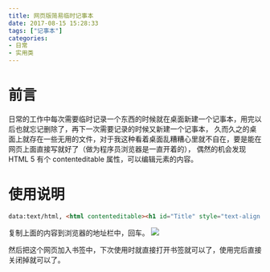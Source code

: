 ```yaml
---
title: 网页版简易临时记事本
date: 2017-08-15 15:28:33
tags: ["记事本"]
categories:
- 日常
- 实用类
---
```


# 前言
日常的工作中每次需要临时记录一个东西的时候就在桌面新建一个记事本，用完以后也就忘记删除了，再下一次需要记录的时候又新建一个记事本，
久而久之的桌面上就存在一些无用的文件，对于我这种看着桌面乱糟糟心里就不自在，要是能在网页上面直接写就好了（做为程序员浏览器是一直开着的），
偶然的机会发现HTML 5 有个 contenteditable 属性，可以编辑元素的内容。

# 使用说明
``` html
data:text/html, <html contenteditable><h1 id="Title" style="text-align: center; background: aquamarine;line-height: 40px;" contenteditable=false></h1>%E8%AF%B7%E6%8D%A2%E8%A1%8C%E8%BE%93%E5%85%A5%EF%BC%9A<script>var date=new Date();document.getElementById("Title").innerHTML="%E6%88%91%E7%9A%84%E4%B8%B4%E6%97%B6%E7%AC%94%E8%AE%B0%E6%9C%AC<br/><span style='font-size:14px'>"+date.toString()+"</span>"</script>
```

复制上面的内容到浏览器的地址栏中，回车。
![](微信图片_20170815154443.png)

然后把这个网页加入书签中，下次使用时就直接打开书签就可以了，使用完后直接关闭掉就可以了。